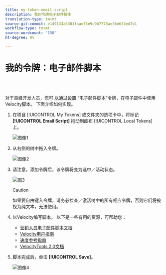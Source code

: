 ```yaml
---
title: my-token-email-script
description: 我的令牌电子邮件脚本
translation-type: tm+mt
source-git-commit: e149133a5383faaef5e9c9b7775ae36e633ed7b1
workflow-type: tm+mt
source-wordcount: '158'
ht-degree: 0%

---
```



# 我的令牌：电子邮件脚本

<br> 

对于高级开发人员，您可 [以通过设置](http://velocity.apache.org/engine/1.7/user-guide.html) “电子邮件脚本”令牌，在电子邮件中使用Velocity脚本。 下面介绍如何实现。

1. 在项目 [!UICONTROL My Tokens] 或文件夹的选项卡中，将标记 **[!UICONTROL Email Script]** 拖动到画布 [!UICONTROL Local Tokens] 上。

   ![图像1](/help/sky/assets/my-tokens/my-token-email-script/my-token-email-script-1.png)

1. 从右侧的树中拖入令牌。

   ![图像2](/help/sky/assets/my-tokens/my-token-email-script/my-token-email-script-2.png)

1. 请注意，添加令牌后，该令牌将变为选中／活动状态。

   ![图3](/help/sky/assets/my-tokens/my-token-email-script/my-token-email-script-3.png)

   >[!CAUTION]
   >
   >如果要自由键入令牌，请务必检查／激活树中的所有相应令牌，否则它们将被视为纯文本，无法使用。

1. 以Velocity编写脚本。 以下是一些有用的资源，可帮助您：

   * [营销人员电子邮件脚本文档](http://developers.marketo.com/email-scripting/)
   * [Velocity用户指南](http://velocity.apache.org/engine/devel/user-guide.html)
   * [速度参考指南](http://velocity.apache.org/engine/devel/vtl-reference-guide.html)
   * [VelocityTools 2.0文档](http://velocity.apache.org/tools/releases/2.0/javadoc/index.html)

1. 脚本完成后，单击 **[!UICONTROL Save]**。

   ![图像4](/help/sky/assets/my-tokens/my-token-email-script/my-token-email-script-4.png)
